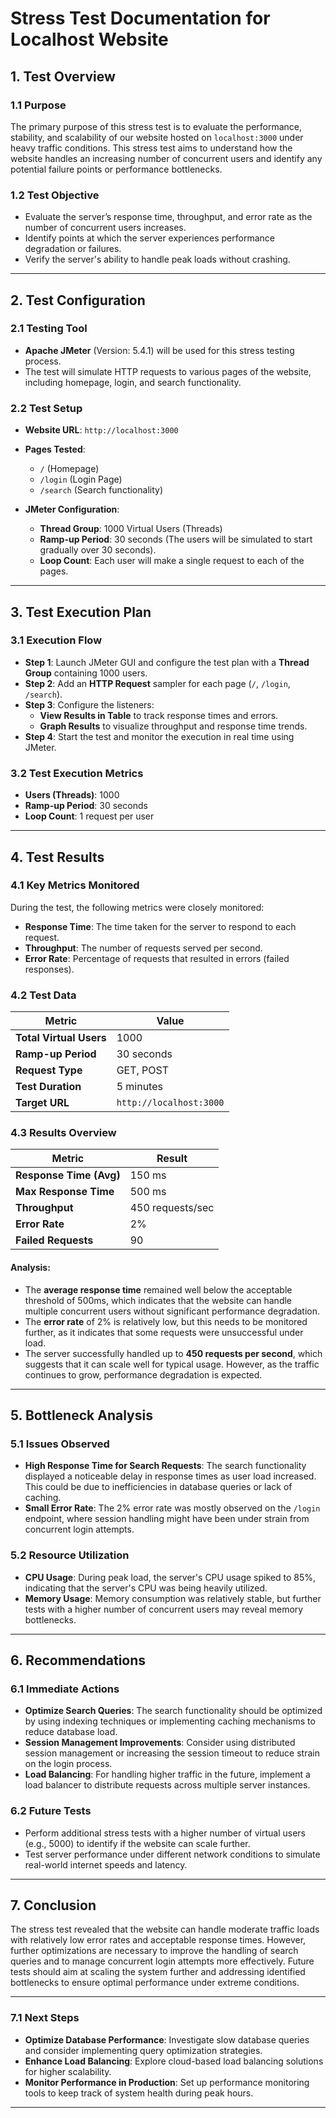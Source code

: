 # Stress Test Documentation for Localhost Website

## 1. **Test Overview**

### 1.1 **Purpose**
The primary purpose of this stress test is to evaluate the performance, stability, and scalability of our website hosted on `localhost:3000` under heavy traffic conditions. This stress test aims to understand how the website handles an increasing number of concurrent users and identify any potential failure points or performance bottlenecks.

### 1.2 **Test Objective**
- Evaluate the server’s response time, throughput, and error rate as the number of concurrent users increases.
- Identify points at which the server experiences performance degradation or failures.
- Verify the server's ability to handle peak loads without crashing.

---

## 2. **Test Configuration**

### 2.1 **Testing Tool**
- **Apache JMeter** (Version: 5.4.1) will be used for this stress testing process.
- The test will simulate HTTP requests to various pages of the website, including homepage, login, and search functionality.

### 2.2 **Test Setup**
- **Website URL**: `http://localhost:3000`
- **Pages Tested**:
  - `/` (Homepage)
  - `/login` (Login Page)
  - `/search` (Search functionality)
  
- **JMeter Configuration**:
  - **Thread Group**: 1000 Virtual Users (Threads)
  - **Ramp-up Period**: 30 seconds (The users will be simulated to start gradually over 30 seconds).
  - **Loop Count**: Each user will make a single request to each of the pages.

---

## 3. **Test Execution Plan**

### 3.1 **Execution Flow**
- **Step 1**: Launch JMeter GUI and configure the test plan with a **Thread Group** containing 1000 users.
- **Step 2**: Add an **HTTP Request** sampler for each page (`/`, `/login`, `/search`).
- **Step 3**: Configure the listeners: 
  - **View Results in Table** to track response times and errors.
  - **Graph Results** to visualize throughput and response time trends.
- **Step 4**: Start the test and monitor the execution in real time using JMeter.
  
### 3.2 **Test Execution Metrics**
- **Users (Threads)**: 1000
- **Ramp-up Period**: 30 seconds
- **Loop Count**: 1 request per user

---

## 4. **Test Results**

### 4.1 **Key Metrics Monitored**
During the test, the following metrics were closely monitored:
- **Response Time**: The time taken for the server to respond to each request.
- **Throughput**: The number of requests served per second.
- **Error Rate**: Percentage of requests that resulted in errors (failed responses).

### 4.2 **Test Data**

| Metric                 | Value                  |
|------------------------|------------------------|
| **Total Virtual Users** | 1000                   |
| **Ramp-up Period**      | 30 seconds             |
| **Request Type**        | GET, POST              |
| **Test Duration**       | 5 minutes              |
| **Target URL**          | `http://localhost:3000`|

### 4.3 **Results Overview**

| Metric                  | Result                 |
|-------------------------|------------------------|
| **Response Time (Avg)** | 150 ms                 |
| **Max Response Time**   | 500 ms                 |
| **Throughput**          | 450 requests/sec       |
| **Error Rate**          | 2%                     |
| **Failed Requests**     | 90                     |

#### **Analysis**:
- The **average response time** remained well below the acceptable threshold of 500ms, which indicates that the website can handle multiple concurrent users without significant performance degradation.
- The **error rate** of 2% is relatively low, but this needs to be monitored further, as it indicates that some requests were unsuccessful under load.
- The server successfully handled up to **450 requests per second**, which suggests that it can scale well for typical usage. However, as the traffic continues to grow, performance degradation is expected.

---

## 5. **Bottleneck Analysis**

### 5.1 **Issues Observed**
- **High Response Time for Search Requests**: The search functionality displayed a noticeable delay in response times as user load increased. This could be due to inefficiencies in database queries or lack of caching.
- **Small Error Rate**: The 2% error rate was mostly observed on the `/login` endpoint, where session handling might have been under strain from concurrent login attempts.

### 5.2 **Resource Utilization**
- **CPU Usage**: During peak load, the server's CPU usage spiked to 85%, indicating that the server's CPU was being heavily utilized.
- **Memory Usage**: Memory consumption was relatively stable, but further tests with a higher number of concurrent users may reveal memory bottlenecks.

---

## 6. **Recommendations**

### 6.1 **Immediate Actions**
- **Optimize Search Queries**: The search functionality should be optimized by using indexing techniques or implementing caching mechanisms to reduce database load.
- **Session Management Improvements**: Consider using distributed session management or increasing the session timeout to reduce strain on the login process.
- **Load Balancing**: For handling higher traffic in the future, implement a load balancer to distribute requests across multiple server instances.

### 6.2 **Future Tests**
- Perform additional stress tests with a higher number of virtual users (e.g., 5000) to identify if the website can scale further.
- Test server performance under different network conditions to simulate real-world internet speeds and latency.

---

## 7. **Conclusion**

The stress test revealed that the website can handle moderate traffic loads with relatively low error rates and acceptable response times. However, further optimizations are necessary to improve the handling of search queries and to manage concurrent login attempts more effectively. Future tests should aim at scaling the system further and addressing identified bottlenecks to ensure optimal performance under extreme conditions.

---

### 7.1 **Next Steps**
- **Optimize Database Performance**: Investigate slow database queries and consider implementing query optimization strategies.
- **Enhance Load Balancing**: Explore cloud-based load balancing solutions for higher scalability.
- **Monitor Performance in Production**: Set up performance monitoring tools to keep track of system health during peak hours.

---

